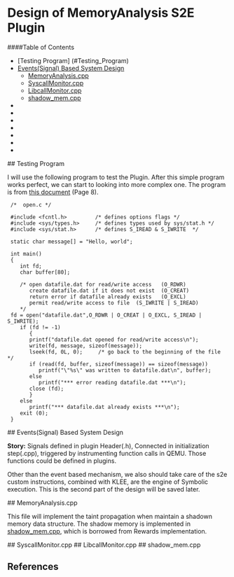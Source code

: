 Design of MemoryAnalysis S2E Plugin
===

####Table of Contents
- [Testing Program] (#Testing_Program)
- [Events(Signal) Based System Design](#Events_System)
	- [MemoryAnalysis.cpp](#MemoryAnalysis.cpp)
	- [SyscallMonitor.cpp](#SyscallMonitor.cpp)
	- [LibcallMonitor.cpp](#LibcallMonitor.cpp)
	- [shadow_mem.cpp](#shadow_mem.cpp)
- [](#)
- [](#)
- [](#)
- [](#)
- [](#)
- [](#)
- [](#)

<a name="Testing_Program" />
## Testing Program

I will use the following program to test the Plugin. After this simple program works perfect, we can start to looking into more complex one. The program is from [this document](http://www.di.uevora.pt/~lmr/syscalls.html) (Page 8).

     /*  open.c */

     #include <fcntl.h>         /* defines options flags */
     #include <sys/types.h>     /* defines types used by sys/stat.h */
     #include <sys/stat.h>      /* defines S_IREAD & S_IWRITE  */

     static char message[] = "Hello, world";

     int main()
     {
        int fd;
        char buffer[80];

        /* open datafile.dat for read/write access   (O_RDWR)
           create datafile.dat if it does not exist  (O_CREAT)
           return error if datafile already exists   (O_EXCL)
           permit read/write access to file  (S_IWRITE | S_IREAD)
        */
     fd = open("datafile.dat",O_RDWR | O_CREAT | O_EXCL, S_IREAD | S_IWRITE);
        if (fd != -1)
           {
           printf("datafile.dat opened for read/write access\n");
           write(fd, message, sizeof(message));
           lseek(fd, 0L, 0);     /* go back to the beginning of the file */
           if (read(fd, buffer, sizeof(message)) == sizeof(message))
              printf("\"%s\" was written to datafile.dat\n", buffer);
           else
              printf("*** error reading datafile.dat ***\n");
           close (fd);
           }
        else
           printf("*** datafile.dat already exists ***\n");
        exit (0);
     }

<a name="Events_System" />
## Events(Signal) Based System Design

__Story:__ Signals defined in plugin Header(.h), Connected in initialization step(.cpp), triggered by instrumenting function calls in QEMU. Those functions could be defined in plugins.

Other than the event based mechanism, we also should take care of the s2e custom instructions, combined with KLEE, are the engine of Symbolic execution. This is the second part of the design will be saved later.

<a name="MemoryAnalysis.cpp" />
## MemoryAnalysis.cpp

This file will implement the taint propagation when maintain a shadown memory data structure. The shadow memory is implemented in [shadow_mem.cpp](#shadow_mem.cpp), which is borrowed from Rewards implementation.

<a name="SyscallMonitor.cpp" />
## SyscallMonitor.cpp


<a name="LibcallMonitor.cpp" />
## LibcallMonitor.cpp


<a name="shadow_mem.cpp" />
## shadow_mem.cpp


## References
[]()